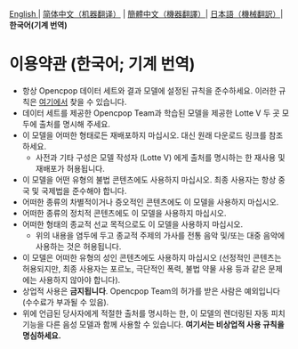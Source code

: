[English ](ToU_EN.md) | [简体中文（机器翻译）](ToU_ZH-CN.md) | [簡體中文（機器翻譯）](ToU_ZH-TW.md)| [日本語（機械翻訳）](ToU_JA.md)| **한국어(기계 번역)**
# 이용약관 (한국어; 기계 번역)
- 항상 Opencpop 데이터 세트와 결과 모델에 설정된 규칙을 준수하세요. 이러한 규칙은 [여기에서](https://wenet.org.cn/opencpop/liscense/) 찾을 수 있습니다.
- 데이터 세트를 제공한 Opencpop Team과 학습된 모델을 제공한 Lotte V 두 곳 모두에 출처를 명시해 주세요.
- 이 모델을 어떠한 형태로든 재배포하지 마십시오. 대신 원래 다운로드 링크를 참조하세요.
    - 사전과 기타 구성은 모델 작성자 (Lotte V) 에게 출처를 명시하는 한 재사용 및 재배포가 허용됩니다.
- 이 모델을 어떤 유형의 불법 콘텐츠에도 사용하지 마십시오. 최종 사용자는 항상 중국 및 국제법을 준수해야 합니다.
- 어떠한 종류의 차별적이거나 증오적인 콘텐츠에도 이 모델을 사용하지 마십시오.
- 어떠한 종류의 정치적 콘텐츠에도 이 모델을 사용하지 마십시오.
- 어떠한 형태의 종교적 선교 목적으로도 이 모델을 사용하지 마십시오.
    - 위의 내용을 염두에 두고 종교적 주제의 가사를 전통 음악 및/또는 대중 음악에 사용하는 것은 허용됩니다.
- 이 모델은 어떠한 유형의 성인 콘텐츠에도 사용하지 마십시오 (선정적인 콘텐츠는 허용되지만, 최종 사용자는 포르노, 극단적인 폭력, 불법 약물 사용 등과 같은 문제에는 사용하지 않아야 합니다).
- 상업적 사용은 **금지됩니다**. Opencpop Team의 허가를 받은 사람은 예외입니다(수수료가 부과될 수 있음).
- 위에 언급된 당사자에게 적절한 출처를 명시하는 한, 이 모델의 렌더링된 자동 피치 기능을 다른 음성 모델과 함께 사용할 수 있습니다. **여기서는 비상업적 사용 규칙을 명심하세요.**